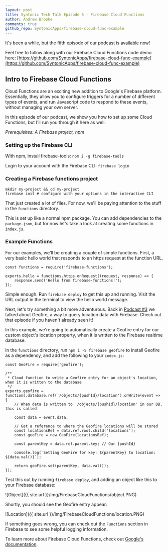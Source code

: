 ```yaml
---
layout: post
title: Syntonic Tech Talk Episode 5 - Firebase Cloud Functions
author: Andrew Brooke
comments: true
github_repo: SyntonicApps/firebase-cloud-func-example
---
```


It's been a while, but the fifth episode of our podcast is [available now!](https://www.youtube.com/watch?v=_fz9eCTE--g)

Feel free to follow along with our Firebase Cloud Functions code demo here: [https://github.com/SyntonicApps/firebase-cloud-func-example](https://github.com/SyntonicApps/firebase-cloud-func-example)

## Intro to Firebase Cloud Functions

Cloud Functions are an exciting new addition to Google's Firebase platform. Essentially, they allow you to configure triggers for a number of different types of events, and run Javascript code to respond to these events, without managing your own server.

In this episode of our podcast, we show you how to set up some Cloud Functions, but I'll run you through it here as well.

*Prerequisites: A Firebase project, npm*

### Setting up the Firebase CLI

With npm, install firebase-tools: `npm i -g firebase-tools`

Login to your account with the Firebase CLI: `firebase login`

### Creating a Firebase functions project

```
mkdir my-project && cd my-project
firebase init # configure with your options in the interactive CLI
```

That just created a lot of files. For now, we'll be paying attention to the stuff in the `functions` directory.

This is set up like a normal npm package. You can add dependencies to the `package.json`, but for now let's take a look at creating some functions in `index.js`.

### Example Functions

For our examples, we'll be creating a couple of simple functions. First, a very basic hello world that responds to an https request at the function URL.

```
const functions = require('firebase-functions');

exports.hello = functions.https.onRequest((request, response) => {
    response.send('Hello from firebase-functions!');
});
```

Simple enough. Run `firebase deploy` to get this up and running. Visit the URL output in the terminal to view the hello world message.

Next, let's try something a bit more adventurous. Back in [Podcast #3](https://www.youtube.com/watch?v=w9sg086jMe8) we talked about Geofire, a way to query location data with Firebase. Check out that episode if you haven't already seen it!

In this example, we're going to automatically create a Geofire entry for our custom object's location property, when it is written to the Firebase realtime database.

In the `functions` directory, run `npm i -S firebase geofire` to install Geofire as a dependency, and add the following to your `index.js`:

```
const GeoFire = require('geofire');

/**
 * Cloud function to write a Geofire entry for an object's location, when it is written to the database
 */
exports.geofire = functions.database.ref('/objects/{pushId}/location').onWrite(event => {
    // When data is written to '/objects/{pushId}/location' in our DB, this is called

    const data = event.data;

    // Get a reference to where the Geofire locations will be stored
    const locationsRef = data.ref.root.child('locations');
    const geoFire = new GeoFire(locationsRef);

    const parentKey = data.ref.parent.key; // Our {pushId}

    console.log(`Setting GeoFire for key: ${parentKey} to location: ${data.val()}`);

    return geoFire.set(parentKey, data.val());
});
```

Test this out by running `firebase deploy`, and adding an object like this to your Firebase database:

![Object]({{ site.url }}/img/FirebaseCloudFunctions/object.PNG)

Shortly, you should see the Geofire entry appear:

![Location]({{ site.url }}/img/FirebaseCloudFunctions/location.PNG)

If something goes wrong, you can check out the `Functions` section in Firebase to see some helpful logging information.

To learn more about Firebase Cloud Functions, check out [Google's documentation](https://firebase.google.com/docs/functions/).
